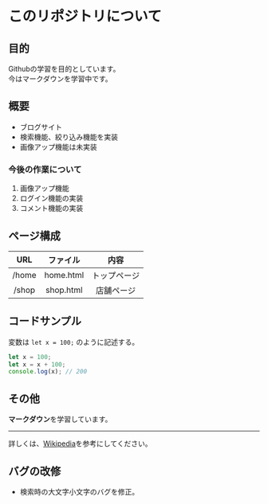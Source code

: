 # このリポジトリについて
## 目的
Githubの学習を目的としています。  
今はマークダウンを学習中です。
## 概要
- ブログサイト
- 検索機能、絞り込み機能を実装
- 画像アップ機能は未実装

### 今後の作業について
1. 画像アップ機能
1. ログイン機能の実装
1. コメント機能の実装

## ページ構成
| URL | ファイル | 内容 |
|:---:|:-------:|:----:|
| /home | home.html | トップページ |
| /shop | shop.html | 店舗ページ | 

## コードサンプル
変数は `let x = 100;` のように記述する。
```javascript
let x = 100;
let x = x + 100;
console.log(x); // 200
```

## その他
**マークダウン**を学習しています。

---
詳しくは、[Wikipedia](https://ja.wikipedia.org/wiki/Markdown)を参考にしてください。

## バグの改修
- 検索時の大文字小文字のバグを修正。